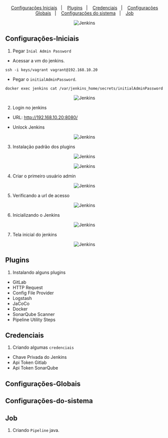 <p align="center">
  <a href="#configurações-iniciais">Configurações Iniciais</a>&nbsp;&nbsp;&nbsp;|&nbsp;&nbsp;&nbsp;
  <a href="#plugins">Plugins</a>&nbsp;&nbsp;&nbsp;|&nbsp;&nbsp;&nbsp;
  <a href="#credenciais">Credenciais</a>&nbsp;&nbsp;&nbsp;|&nbsp;&nbsp;&nbsp;
  <a href="#configurações-globais">Configurações Globais</a>&nbsp;&nbsp;&nbsp;|&nbsp;&nbsp;&nbsp;
  <a href="#configurações-sistema">Configurações do sistema</a>&nbsp;&nbsp;&nbsp;|&nbsp;&nbsp;&nbsp;
  <a href="#job">Job</a>
</p>

<p align="center">
  <img alt="Jenkins" src="../../data/jenkins-logo.jpg">
</p>

## Configurações-Iniciais

1. Pegar `Inial Admin Password`

- Acessar a vm do jenkins.

```console
ssh -i keys/vagrant vagrant@192.168.10.20
```
- Pegar o `initialAdminPassword`.

```console
docker exec jenkins cat /var/jenkins_home/secrets/initialAdminPassword
```
<p align="center">
  <img alt="Jenkins" src="../../data/jenkins-images/jenkins-admin-1.png">
</p>

2. Login no jenkins

- URL: http://192.168.10.20:8080/

- Unlock Jenkins

<p align="center">
  <img alt="Jenkins" src="../../data/jenkins-images/jenkins-admin-2.png">
</p>

3. Instalação padrão dos plugins

<p align="center">
  <img alt="Jenkins" src="../../data/jenkins-images/jenkins-admin-3.png">
</p>

<p align="center">
  <img alt="Jenkins" src="../../data/jenkins-images/jenkins-admin-4.png">
</p>

4. Criar o primeiro usuário admin

<p align="center">
  <img alt="Jenkins" src="../../data/jenkins-images/jenkins-admin-5.png">
</p>

5. Verificando a url de acesso

<p align="center">
  <img alt="Jenkins" src="../../data/jenkins-images/jenkins-admin-6.png">
</p>

6. Inicializando o Jenkins

<p align="center">
  <img alt="Jenkins" src="../../data/jenkins-images/jenkins-admin-7.png">
</p>

7. Tela inicial do jenkins

<p align="center">
  <img alt="Jenkins" src="../../data/jenkins-images/jenkins-admin-8.png">
</p>

## Plugins

1. Instalando alguns plugins

- GitLab 
- HTTP Request
- Config File Provider
- Logstash
- JaCoCo
- Docker
- SonarQube Scanner
- Pipeline Utility Steps

## Credenciais

1. Criando algumas `credenciais`

- Chave Privada do Jenkins
- Api Token Gitlab
- Api Token SonarQube

## Configurações-Globais

## Configurações-do-sistema

## Job

1. Criando `Pipeline` java.